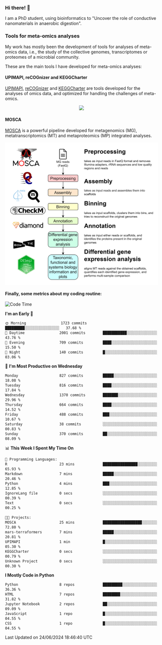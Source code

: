 ### Hi there! 👋

I am a PhD student, using bioinformatics to "Uncover the role of conductive nanomaterials in anaerobic digestion".

### Tools for meta-omics analyses

My work has mostly been the development of tools for analyses of meta-omics data, i.e., the study of the collective genomes, transcriptomes or proteomes of a microbial community.

These are the main tools I have developed for meta-omics analyses:

#### UPIMAPI, reCOGnizer and KEGGCharter

[UPIMAPI](https://github.com/iquasere/UPIMAPI), [reCOGnizer](https://github.com/iquasere/reCOGnizer) and [KEGGCharter](https://github.com/iquasere/KEGGCharter) are tools developed for the analyses of omics data, and optimized for handling the challenges of meta-omics.

<p align="center">
    <img src="assets/annotation_paper.png">
</p>

#### MOSCA

[MOSCA](https://github.com/iquasere/MOSCA) is a powerful pipeline developed for metagenomics (MG), metatranscriptomics (MT) and metaproteomics (MP) integrated analyses.

<p align="center">
    <img src="assets/mosca_workflow.png" align="center" width="700">
</p>


#### Finally, some metrics about my coding routine:

<!--START_SECTION:waka-->
![Code Time](http://img.shields.io/badge/Code%20Time-842%20hrs%2037%20mins-blue)

**I'm an Early 🐤** 

```text
🌞 Morning                1723 commits        █████████░░░░░░░░░░░░░░░░   37.68 % 
🌆 Daytime                2001 commits        ███████████░░░░░░░░░░░░░░   43.76 % 
🌃 Evening                709 commits         ████░░░░░░░░░░░░░░░░░░░░░   15.50 % 
🌙 Night                  140 commits         █░░░░░░░░░░░░░░░░░░░░░░░░   03.06 % 
```
📅 **I'm Most Productive on Wednesday** 

```text
Monday                   827 commits         █████░░░░░░░░░░░░░░░░░░░░   18.08 % 
Tuesday                  816 commits         ████░░░░░░░░░░░░░░░░░░░░░   17.84 % 
Wednesday                1370 commits        ███████░░░░░░░░░░░░░░░░░░   29.96 % 
Thursday                 664 commits         ████░░░░░░░░░░░░░░░░░░░░░   14.52 % 
Friday                   488 commits         ███░░░░░░░░░░░░░░░░░░░░░░   10.67 % 
Saturday                 38 commits          ░░░░░░░░░░░░░░░░░░░░░░░░░   00.83 % 
Sunday                   370 commits         ██░░░░░░░░░░░░░░░░░░░░░░░   08.09 % 
```


📊 **This Week I Spent My Time On** 

```text
💬 Programming Languages: 
R                        23 mins             ████████████████░░░░░░░░░   65.93 % 
Markdown                 7 mins              █████░░░░░░░░░░░░░░░░░░░░   20.46 % 
Python                   4 mins              ███░░░░░░░░░░░░░░░░░░░░░░   12.85 % 
IgnoreLang file          0 secs              ░░░░░░░░░░░░░░░░░░░░░░░░░   00.39 % 
Text                     0 secs              ░░░░░░░░░░░░░░░░░░░░░░░░░   00.25 % 

🐱‍💻 Projects: 
MOSCA                    25 mins             ██████████████████░░░░░░░   72.80 % 
mars-terraformers        7 mins              █████░░░░░░░░░░░░░░░░░░░░   20.81 % 
UPIMAPI                  1 min               █░░░░░░░░░░░░░░░░░░░░░░░░   05.30 % 
KEGGCharter              0 secs              ░░░░░░░░░░░░░░░░░░░░░░░░░   00.79 % 
Unknown Project          0 secs              ░░░░░░░░░░░░░░░░░░░░░░░░░   00.30 % 
```

**I Mostly Code in Python** 

```text
Python                   8 repos             █████████░░░░░░░░░░░░░░░░   36.36 % 
HTML                     7 repos             ████████░░░░░░░░░░░░░░░░░   31.82 % 
Jupyter Notebook         2 repos             ██░░░░░░░░░░░░░░░░░░░░░░░   09.09 % 
JavaScript               1 repo              █░░░░░░░░░░░░░░░░░░░░░░░░   04.55 % 
CSS                      1 repo              █░░░░░░░░░░░░░░░░░░░░░░░░   04.55 % 
```




 Last Updated on 24/06/2024 18:46:40 UTC
<!--END_SECTION:waka-->

